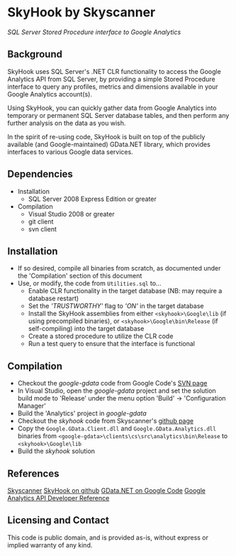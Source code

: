 ﻿SkyHook by Skyscanner
===
*SQL Server Stored Procedure interface to Google Analytics*

Background
---
SkyHook uses SQL Server's .NET CLR functionality to access the Google Analytics API from SQL Server, by providing a simple Stored Procedure interface to query any profiles, metrics and dimensions available in your Google Analytics account(s).

Using SkyHook, you can quickly gather data from Google Analytics into temporary or permanent SQL Server database tables, and then perform any further analysis on the data as you wish.

In the spirit of re-using code, SkyHook is built on top of the publicly available (and Google-maintained) GData.NET library, which provides interfaces to various Google data services.

Dependencies
---

* Installation
  * SQL Server 2008 Express Edition or greater
* Compilation
  * Visual Studio 2008 or greater
  * git client
  * svn client

Installation
---

* If so desired, compile all binaries from scratch, as documented under the 'Compilation' section of this document
* Use, or modify, the code from `Utilities.sql` to...
  * Enable CLR functionality in the target database (NB: may require a database restart)
  * Set the *'TRUSTWORTHY'* flag to *'ON'* in the target database
  * Install the SkyHook assemblies from either `<skyhook>\Google\lib` (if using precompiled binaries), or `<skyhook>\Google\bin\Release` (if self-compiling) into the target database
  * Create a stored procedure to utilize the CLR code
  * Run a test query to ensure that the interface is functional

Compilation
---

* Checkout the *google-gdata* code from Google Code's [SVN page](http://code.google.com/apis/gdata/)
* In Visual Studio, open the *google-gdata* project and set the solution build mode to 'Release' under the menu option 'Build' -> 'Configuration Manager'
* Build the 'Analytics' project in *google-gdata*
* Checkout the *skyhook* code from Skyscanner's [github page](https://github.com/skyscanner/skyhook)
* Copy the `Google.GData.Client.dll` and `Google.GData.Analytics.dll` binaries from `<google-gdata>\clients\cs\src\analytics\bin\Release` to `<skyhook>\Google\lib`
* Build the *skyhook* solution

References
---

[Skyscanner](http://www.skyscanner.net/)
[SkyHook on github](https://github.com/skyscanner/skyhook)
[GData.NET on Google Code](http://code.google.com/apis/gdata/)
[Google Analytics API Developer Reference](http://code.google.com/apis/analytics/docs/)

Licensing and Contact
---
This code is public domain, and is provided as-is, without express or implied warranty of any kind.